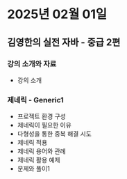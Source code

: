 # 2025년 02월 01일

## 김영한의 실전 자바 - 중급 2편

### 강의 소개와 자료

- 강의 소개

### 제네릭 - Generic1

- 프로젝트 환경 구성
- 제네릭이 필요한 이유
- 다형성을 통한 중복 해결 시도
- 제네릭 적용
- 제네릭 용어와 관례
- 제네릭 활용 예제
- 문제와 풀이1
